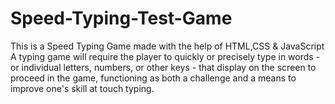 # Speed-Typing-Test-Game
This is a Speed Typing Game made with the help of HTML,CSS &amp; JavaScript
A typing game will require the player to quickly or precisely type in words - or individual letters, numbers, or other keys - that display on the screen to proceed in the game, functioning as both a challenge and a means to improve one's skill at touch typing.
